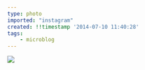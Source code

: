 ```yaml
---
type: photo
imported: "instagram"
created: !!timestamp '2014-07-10 11:40:28'
tags:
    - microblog
---
```

![](/media/images/photos/2014/07/2aee5c453196ce6ebb9d8e95ffe1482d.jpg)

